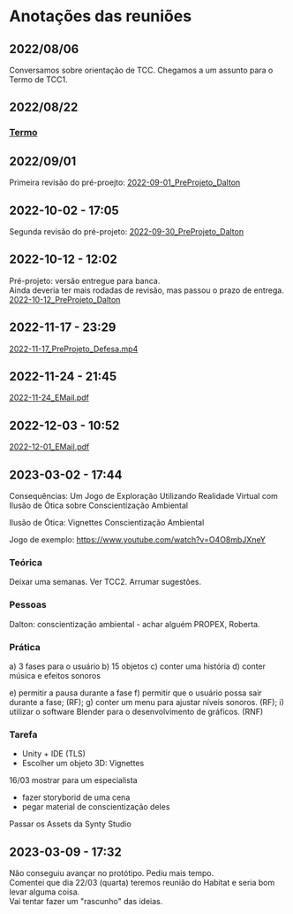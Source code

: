 # Anotações das reuniões  

## 2022/08/06  

Conversamos sobre orientação de TCC. Chegamos a um assunto para o Termo de TCC1.

## 2022/08/22

### [Termo](./Termo.pdf "Termo")  

## 2022/09/01

Primeira revisão do pré-proejto: [2022-09-01_PreProjeto_Dalton](2022-09-01_PreProjeto_Dalton.pdf "2022-09-01_PreProjeto_Dalton")  

## 2022-10-02 - 17:05

Segunda revisão do pré-projeto: [2022-09-30_PreProjeto_Dalton](2022-09-30_PreProjeto_Dalton.pdf "2022-09-30_PreProjeto_Dalton")  

## 2022-10-12 - 12:02

Pré-projeto: versão entregue para banca.  
Ainda deveria ter mais rodadas de revisão, mas passou o prazo de entrega.  
[2022-10-12_PreProjeto_Dalton](2022-10-12_PreProjeto_Dalton.pdf "2022-10-12_PreProjeto_Dalton")  

## 2022-11-17 - 23:29

[2022-11-17_PreProjeto_Defesa.mp4](2022-11-17_PreProjeto_Defesa.mp4 "2022-11-17_PreProjeto_Defesa.mp4")  

## 2022-11-24 - 21:45

[2022-11-24_EMail.pdf](2022-11-24_EMail.pdf "2022-11-24_EMail.pdf")  

## 2022-12-03 - 10:52

[2022-12-01_EMail.pdf](2022-12-01_EMail.pdf "2022-12-01_EMail.pdf")  

## 2023-03-02 - 17:44

Consequências: Um Jogo de Exploração Utilizando Realidade Virtual com Ilusão de Ótica sobre Conscientização Ambiental

Ilusão de Ótica: Vignettes
Conscientização Ambiental

Jogo de exemplo: <https://www.youtube.com/watch?v=O4O8mbJXneY>

### Teórica

Deixar uma semanas. Ver TCC2. Arrumar sugestões.  

### Pessoas

Dalton: conscientização ambiental - achar alguém PROPEX, Roberta.  

### Prática

a) 3 fases para o usuário
b) 15 objetos
c) conter uma história
d) conter música e efeitos sonoros

e) permitir a pausa durante a fase
f) permitir que o usuário possa sair durante a fase; (RF);
g) conter um menu para ajustar níveis sonoros. (RF);
i) utilizar o software Blender para o desenvolvimento de gráficos. (RNF)

### Tarefa

- Unity + IDE (TLS)
- Escolher um objeto 3D: Vignettes

16/03 mostrar para um especialista

- fazer storyborid de uma cena  
- pegar material de conscientização deles

Passar os Assets da Synty Studio  

## 2023-03-09 - 17:32

Não conseguiu avançar no protótipo. Pediu mais tempo.  
Comentei que dia 22/03 (quarta) teremos reunião do Habitat e seria bom levar alguma coisa.  
Vai tentar fazer um "rascunho" das ideias.  
